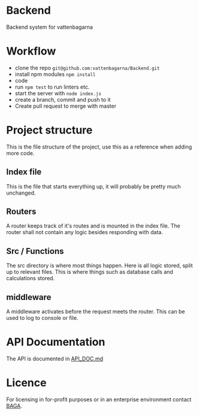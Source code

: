 # Backend
Backend system for vattenbagarna

# Workflow
- clone the repo `git@github.com:vattenbagarna/Backend.git`
- install npm modules `npm install`
- code
- run `npm test` to run linters etc.
- start the server with `node index.js`
- create a branch, commit and push to it
- Create pull request to merge with master

# Project structure
This is the file structure of the project, use this as a reference when adding more code.

## Index file
This is the file that starts everything up, it will probably be pretty much unchanged.

## Routers
A router keeps track of it's routes and is mounted in the index file. The router shall not contain any logic
besides responding with data.

## Src / Functions
The src directory is where most things happen. Here is all logic stored, split up to relevant files.
This is where things such as database calls and calculations stored.

## middleware
A middleware activates before the request meets the router. This can be used to log
to console or file.

# API Documentation
The API is documented in [API_DOC.md](/API_DOC.md)

# Licence
For licensing in for-profit purposes or in an enterprise environment contact [BAGA](http://baga.se/).
